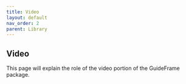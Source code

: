 ```yaml
---
title: Video
layout: default
nav_order: 2
parent: Library
---
```


## Video
This page will explain the role of the video portion of the GuideFrame package.